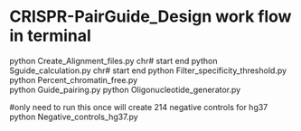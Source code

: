 # CRISPR-PairGuide_Design work flow in terminal

python Create_Alignment_files.py chr# start end
python Sguide_calculation.py chr# start end
python Filter_specificity_threshold.py
python Percent_chromatin_free.py      
python Guide_pairing.py
python Oligonucleotide_generator.py


#only need to run this once will create 214 negative controls for hg37
python Negative_controls_hg37.py

